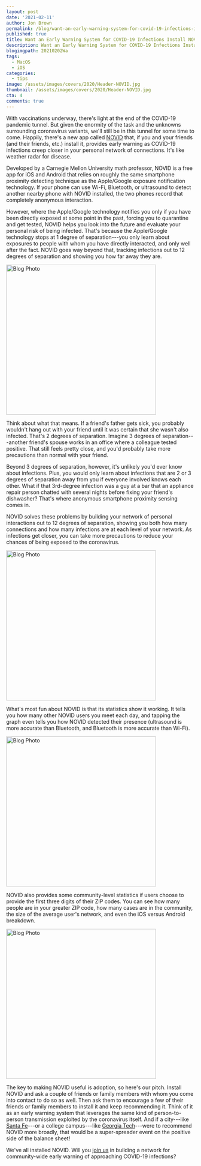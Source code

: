 ```yaml
---
layout: post
date: '2021-02-11'
author: Jon Brown
permalink: /blog/want-an-early-warning-system-for-covid-19-infections-install-novid/
published: true
title: Want an Early Warning System for COVID-19 Infections Install NOVID
description: Want an Early Warning System for COVID-19 Infections Install NOVID
blogimgpath: 20210202Wa
tags:
  - MacOS
  - iOS
categories:
  - tips
image: /assets/images/covers/2020/Header-NOVID.jpg
thumbnail: /assets/images/covers/2020/Header-NOVID.jpg
cta: 4
comments: true
---
```

With vaccinations underway, there's light at the end of the COVID-19
pandemic tunnel. But given the enormity of the task and the unknowns
surrounding coronavirus variants, we'll still be in this tunnel for some
time to come. Happily, there's a new app called
[NOVID](https://www.novid.org/) that, if you and your friends (and their
friends, etc.) install it, provides early warning as COVID-19 infections
creep closer in your personal network of connections. It's like weather
radar for disease.

Developed by a Carnegie Mellon University math professor, NOVID is a
free app for iOS and Android that relies on roughly the same smartphone
proximity detecting technique as the Apple/Google exposure notification
technology. If your phone can use Wi-Fi, Bluetooth, or ultrasound to
detect another nearby phone with NOVID installed, the two phones record
that completely anonymous interaction.

However, where the Apple/Google technology notifies you only if you have
been directly exposed at some point in the past, forcing you to
quarantine and get tested, NOVID helps you look into the future and
evaluate your personal risk of being infected. That's because the
Apple/Google technology stops at 1 degree of separation---you only learn
about exposures to people with whom you have directly interacted, and
only well after the fact. NOVID goes way beyond that, tracking
infections out to 12 degrees of separation and showing you how far away
they are.

<img alt="Blog Photo" src="{{ site.site_cdn }}/assets/images/blog/2020/20210202Wa/image2.png" class="img-fluid rounded m-2" width="400" />

Think about what that means. If a friend's father gets sick, you
probably wouldn't hang out with your friend until it was certain that
she wasn't also infected. That's 2 degrees of separation. Imagine 3
degrees of separation---another friend's spouse works in an office where
a colleague tested positive. That still feels pretty close, and you'd
probably take more precautions than normal with your friend.

Beyond 3 degrees of separation, however, it's unlikely you'd ever know
about infections. Plus, you would only learn about infections that are 2
or 3 degrees of separation away from you if everyone involved knows each
other. What if that 3rd-degree infection was a guy at a bar that an
appliance repair person chatted with several nights before fixing your
friend's dishwasher? That's where anonymous smartphone proximity sensing
comes in.

NOVID solves these problems by building your network of personal
interactions out to 12 degrees of separation, showing you both how many
connections and how many infections are at each level of your network.
As infections get closer, you can take more precautions to reduce your
chances of being exposed to the coronavirus.

<img alt="Blog Photo" src="{{ site.site_cdn }}/assets/images/blog/2020/20210202Wa/image3.jpeg" class="img-fluid rounded m-2" width="400" />


What's most fun about NOVID is that its statistics show it working. It
tells you how many other NOVID users you meet each day, and tapping the
graph even tells you how NOVID detected their presence (ultrasound is
more accurate than Bluetooth, and Bluetooth is more accurate than
Wi-Fi).

<img alt="Blog Photo" src="{{ site.site_cdn }}/assets/images/blog/2020/20210202Wa/image4.jpeg" class="img-fluid rounded m-2" width="400" />


NOVID also provides some community-level statistics if users choose to
provide the first three digits of their ZIP codes. You can see how many
people are in your greater ZIP code, how many cases are in the
community, the size of the average user's network, and even the iOS
versus Android breakdown.

<img alt="Blog Photo" src="{{ site.site_cdn }}/assets/images/blog/2020/20210202Wa/image5.jpeg" class="img-fluid rounded m-2" width="400" />

The key to making NOVID useful is adoption, so here's our pitch. Install
NOVID and ask a couple of friends or family members with whom you come
into contact to do so as well. Then ask them to encourage a few of their
friends or family members to install it and keep recommending it. Think
of it as an early warning system that leverages the same kind of
person-to-person transmission exploited by the coronavirus itself. And
if a city---like [Santa
Fe](https://www.santafenm.gov/news/detail/stop_covid_with_novid_-_city_deploys_innovative_app)---or
a college campus---like [Georgia
Tech](https://covid-central.gatech.edu/app/novid)---were to recommend
NOVID more broadly, that would be a super-spreader event on the positive
side of the balance sheet!

We've all installed NOVID. Will you [join us](https://www.novid.org/) in
building a network for community-wide early warning of approaching
COVID-19 infections?